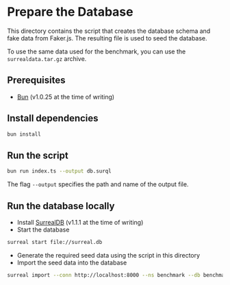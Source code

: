 # Prepare the Database

This directory contains the script that creates the database schema and fake data from Faker.js. The resulting file is used to seed the database.

To use the same data used for the benchmark, you can use the `surrealdata.tar.gz` archive.

## Prerequisites

- [Bun](https://bun.sh/docs/installation) (v1.0.25 at the time of writing)

## Install dependencies

```bash
bun install
```

## Run the script

```bash
bun run index.ts --output db.surql
```

The flag `--output` specifies the path and name of the output file.

## Run the database locally

- Install [SurrealDB](https://docs.surrealdb.com/docs/installation/overview) (v1.1.1 at the time of writing)
- Start the database

```bash
surreal start file://surreal.db
```

- Generate the required seed data using the script in this directory
- Import the seed data into the database

```bash
surreal import --conn http://localhost:8000 --ns benchmark --db benchmark db.surql
```

